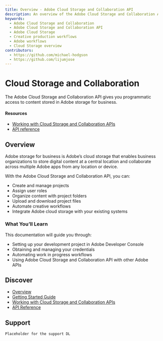 ```yaml
---
title: Overview - Adobe Cloud Storage and Collaboration API
description: An overview of the Adobe Cloud Storage and Collaboration API
keywords:
  - Adobe Cloud Storage and Collaboration
  - Adobe Cloud Storage and Collaboration API
  - Adobe Cloud Storage
  - Creative production workflows
  - Adobe workflows
  - Cloud Storage overview
contributors:
  - https://github.com/michael-hodgson
  - https://github.com/lijumjose
---
```


<HeroSimple slots="heading, text"/>

# Cloud Storage and Collaboration

The Adobe Cloud Storage and Collaboration API gives you programmatic access to content stored in Adobe storage for business.

<Resources slots="heading, links"/>

#### Resources

- [Working with Cloud Storage and Collaboration APIs](./guides/quick-start/index.md)
- [API reference](./guides/api/overview.md)

## Overview

Adobe storage for business is Adobe’s cloud storage that enables business organizations to store digital content at a central location and collaborate across multiple Adobe apps from any location or device.

With the Adobe Cloud Storage and Collaboration API, you can:

- Create and manage projects
- Assign user roles
- Organize content with project folders
- Upload and download project files
- Automate creative workflows
- Integrate Adobe cloud storage with your existing systems

### What You’ll Learn

This documentation will guide you through:

- Setting up your development project in Adobe Developer Console
- Obtaining and managing your credentials
- Automating work in progress workflows
- Using Adobe Cloud Storage and Collaboration API with other Adobe APIs

## Discover

- [Overview](./guides/index.md)
- [Getting Started Guide](./guides/getting-started/index.md)
- [Working with Cloud Storage and Collaboration APIs](./guides/quick-start/index.md)
- [API Reference](./guides/api/overview.md)

## Support

`Placeholder for the support DL`
